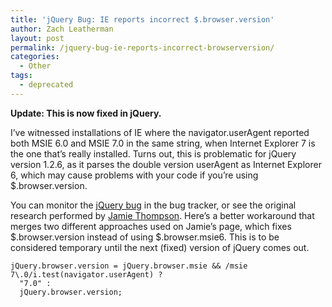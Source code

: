```yaml
---
title: 'jQuery Bug: IE reports incorrect $.browser.version'
author: Zach Leatherman
layout: post
permalink: /jquery-bug-ie-reports-incorrect-browserversion/
categories:
  - Other
tags:
  - deprecated
---
```


**Update: This is now fixed in jQuery.**

I’ve witnessed installations of IE where the navigator.userAgent reported both MSIE 6.0 and MSIE 7.0 in the same string, when Internet Explorer 7 is the one that’s really installed. Turns out, this is problematic for jQuery version 1.2.6, as it parses the double version userAgent as Internet Explorer 6, which may cause problems with your code if you’re using $.browser.version.

You can monitor the [jQuery bug][1] in the bug tracker, or see the original research performed by [Jamie Thompson][2]. Here’s a better workaround that merges two different approaches used on Jamie’s page, which fixes $.browser.version instead of using $.browser.msie6. This is to be considered temporary until the next (fixed) version of jQuery comes out.

 [1]: http://dev.jquery.com/ticket/3169
 [2]: http://jamazon.co.uk/web/2008/03/14/jquerybrowserversion-doesnt-recognise-ie7/

    jQuery.browser.version = jQuery.browser.msie && /msie 7\.0/i.test(navigator.userAgent) ?
      "7.0" :
      jQuery.browser.version;
